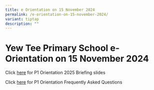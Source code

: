 ```yaml
---
title: e Orientation on 15 November 2024
permalink: /e-orientation-on-15-november-2024/
variant: tiptap
description: ""
---
```

<h1><strong>Yew Tee Primary School e-Orientation on 15 November 2024</strong></h1>
<p>Click <a href="https://drive.google.com/file/d/1_b8GxBjisTTLCOC4ZcyBzYDyeEUPkbPQ/view?usp=drive_link" rel="noopener nofollow" target="_blank">here</a> for
P1 Orientation 2025 Briefing slides</p>
<p>Click <a href="https://drive.google.com/file/d/1_pEqVWd2Z759x8Tc1JbIAg4LFF9Cv4CA/view?usp=sharing" rel="noopener nofollow" target="_blank">here</a> for
P1 Orientation Frequently Asked Questions</p>
<p></p>
<p><strong><a href="https://www.instagram.com/p/C9zWtcihxTE/?utm_source=ig_web_copy_link" rel="noopener noreferrer nofollow" target="_blank"><br></a></strong>
</p>